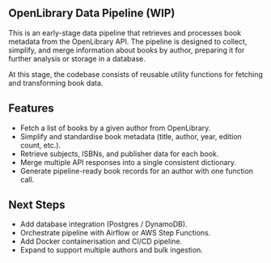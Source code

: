 ## OpenLibrary Data Pipeline (WIP)

This is an early-stage data pipeline that retrieves and processes book metadata from the OpenLibrary API. The pipeline is designed to collect, simplify, and merge information about books by author, preparing it for further analysis or storage in a database.

At this stage, the codebase consists of reusable utility functions for fetching and transforming book data.

## Features

- Fetch a list of books by a given author from OpenLibrary.
- Simplify and standardise book metadata (title, author, year, edition count, etc.).
- Retrieve subjects, ISBNs, and publisher data for each book.
- Merge multiple API responses into a single consistent dictionary.
- Generate pipeline-ready book records for an author with one function call.

## Next Steps

- Add database integration (Postgres / DynamoDB).
- Orchestrate pipeline with Airflow or AWS Step Functions.
- Add Docker containerisation and CI/CD pipeline.
- Expand to support multiple authors and bulk ingestion.